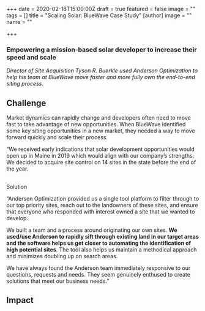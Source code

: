 +++
date = 2020-02-18T15:00:00Z
draft = true
featured = false
image = ""
tags = []
title = "Scaling Solar: BlueWave Case Study"
[author]
image = ""
name = ""

+++
### Empowering a mission-based solar developer to increase their speed and scale

_Director of Site Acquisition Tyson R. Buerkle used Anderson Optimization to help his team at BlueWave move faster and more fully own the end-to-end siting process._

## **Challenge**

Market dynamics can rapidly change and developers often need to move fast to take advantage of new opportunities. When BlueWave identified some key siting opportunities in a new market, they needed a way to move forward quickly and scale their process.

“We received early indications that solar development opportunities would open up in Maine in 2019 which would align with our company’s strengths. We decided to acquire site control on 14 sites in the state before the end of the year.

##   
Solution

“Anderson Optimization provided us a single tool platform to filter through to our top priority sites, reach out to the landowners of these sites, and ensure that everyone who responded with interest owned a site that we wanted to develop.

We built a team and a process around originating our own sites. **We used/use Anderson to rapidly sift through existing land in our target areas and the software helps us get closer to automating the identification of high potential sites**. The tool also helps us maintain a methodical approach and minimizes doubling up on search areas.

We have always found the Anderson team immediately responsive to our questions, requests and needs. They seem genuinely enthused to create solutions that meet our business needs.”

## Impact